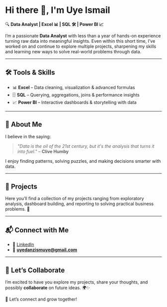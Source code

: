 # Hi there 👋, I'm Uye Ismail 

🔍 **Data Analyst | Excel 📊 | SQL 🛠️ | Power BI 📈**  

I’m a passionate **Data Analyst** with less than a year of hands-on experience turning raw data into meaningful insights. Even within this short time, I’ve worked on and continue to explore multiple projects, sharpening my skills and learning new ways to solve real-world problems through data.  

---

## 🛠️ Tools & Skills  
- 📊 **Excel** – Data cleaning, visualization & advanced formulas  
- 🗄️ **SQL** – Querying, aggregations, joins & performance insights  
- 📈 **Power BI** – Interactive dashboards & storytelling with data  

---

## 🌟 About Me  
I believe in the saying:  

> *"Data is the oil of the 21st century, but it's the analysis that turns it into fuel."* – **Clive Humby**

I enjoy finding patterns, solving puzzles, and making decisions smarter with data.  

---

## 📂 Projects  
Here you’ll find a collection of my projects ranging from exploratory analysis, dashboard building, and reporting to solving practical business problems. 🚀  

---

## 📬 Connect with Me  
- 🔗 [LinkedIn](https://www.linkedin.com/in/uye-ismail-d)  
- 📧 **uyedanzismuye@gmail.com**  

---

## 🤝 Let’s Collaborate  
I’m excited to have you explore my projects, share your thoughts, and possibly **collaborate** on future ideas. 🌍✨  

📩 Let’s connect and grow together!  
